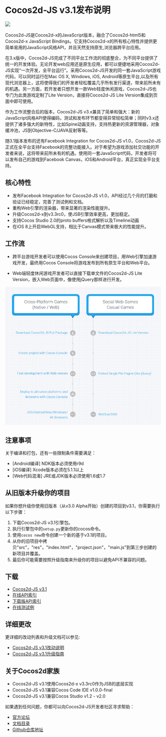 # Cocos2d-JS v3.1发布说明

<img src="http://www.cocos2d-x.org/attachments/download/1508" height=180> 

Cocos2d-JS是Cocos2d-x的JavaScript版本，融合了Cocos2d-html5和Cocos2d-x JavaScript Bindings。它支持Cocos2d-x的所有核心特性并提供更简单易用的JavaScript风格API，并且天然支持原生,浏览器跨平台应用。

在3.x版中，Cocos2d-JS完成了不同平台工作流的彻底整合，为不同平台提供了统一的开发体验。无论开发web应用还是原生应用，都可以便捷地采用Cocos2d-JS实现“一次开发，全平台运行”。采用Cocos2d-JS开发的同一套JavaScript游戏代码，可以同时运行在Mac OS X, Windows, iOS, Android等原生平台,以及所有现代浏览器上，这将使得我们的开发者轻松覆盖几乎所有发行渠道，带来前所未有的机遇。另一方面，若开发者只想开发一款Web轻度休闲游戏，Cocos2d-JS也专门为此类游戏定制了Lite Version，直接将Cocos2d-JS Lite Version集成到页面中即可使用。

作为工作流整合后的版本，Cocos2d-JS v3.x兼具了简单和强大：新的JavaScript风格API使得编码，测试和发布环节都变得异常轻松简单；同时v3.x还提供了诸多强大的新特性，比如Spine动画支持，支持热更新的资源管理器，对象缓冲池，JS到Objective-C/JAVA反射等等。

随3.1版本发布的还有Facebook Integration for Cocos2d-JS v1.0，Cocos2d-JS正式在全平台支持Facebook的完整功能接入。对于希望为游戏添加社交功能的开发者来说，这将带来前所未有的机遇。使用同一套JavaScript代码，开发者将可以发布自己的游戏到Facebook Canvas，iOS和Android平台，真正实现全平台支持。

## 核心特性

* 发布Facebook Integration for Cocos2d-JS v1.0，API经过几个月的打磨和验证已经稳定，完善了测试例和文档。
* 重构Web引擎的渲染器，带来显著的渲染性能提升。
* 升级Cocos2d-x到v3.3rc0，使JSB引擎效率更高，更加稳定。
* 支持Cocos Studio 2.0的proto buffers格式解析以及Timeline动画
* 在iOS 8上开启WebGL支持，相比于Canvas模式带来极大的性能提升。

## 工作流

- 跨平台游戏开发者可以使用Cocos Console来创建项目，用Web引擎加速游戏开发，最终用Cocos Console将游戏发布到所有原生平台和Web平台。

- Web端轻度休闲游戏开发者可以直接下载单文件的Cocos2d-JS Lite Version，嵌入Web页面中，像使用jQuery那样进行开发。

![](../../v3.0/release-note/workflows.jpg)

## 注意事项

关于编译和打包，还有一些限制条件需要满足：

- [Android编译] NDK版本必须使用r9d
- [iOS编译] Xcode版本必须在5.1.1以上
- [Web代码混淆] JRE或JDK版本必须使用1.6或1.7

## 从旧版本升级你的项目

如果你想升级你使用旧版本（从v3.0 Alpha开始）创建的项目到v3.1，你需要执行以下步骤：

1. 下载Cocos2d-JS v3.1引擎包。
2. 执行引擎包中的`setup.py`更新你的cocos命令。
3. 使用`cocos new`命令创建一个新的基于v3.1的项目。
4. 从你的旧项目中拷贝"src"，"res"，"index.html"，"project.json"，"main.js"到第三步创建的新项目并覆盖。
5. 最后你可能需要按照升级指南来升级你的项目以避免API不兼容的问题。

## 下载

- [Cocos2d-JS v3.1](http://www.cocos2d-x.org/filedown/cocos2d-js-v3.1.zip)
- [在线API索引](http://www.cocos2d-x.org/reference/html5-js/V3.0/index.html)
- [下载版API索引](http://www.cocos2d-x.org/filedown/Cocos2d-JS-v3.0-API.zip)
- [在线测试例](http://cocos2d-x.org/js-tests/)

## 详细更改

更详细的改动列表和升级文档可以参见:

- [Cocos2d-JS v3.1改动说明](http://www.cocos2d-x.org/docs/manual/framework/html5/release-notes/v3.1/changelog/en)
- [Cocos2d-JS v3.1升级指南](http://www.cocos2d-x.org/docs/manual/framework/html5/release-notes/v3.0rc0/upgrade-guide/zh)

## 关于Cocos2d家族

- Cocos2d-JS v3.1使用Cocos2d-x v3.3rc0作为JSB的底层实现
- Cocos2d-JS v3.1兼容Cocos Code IDE v1.0.0-final
- Cocos2d-JS v3.1兼容Cocos Studio v1.2 - v2.0

如果遇到任何问题，你都可以向Cocos2d-JS开发者社区寻求帮助： 

- [官方论坛](http://discuss.cocos2d-x.org/category/cocos2d-x/javascript)
- [文档目录](http://cocos2d-x.org/docs/manual/framework/html5/zh)
- [Github仓库地址](https://github.com/cocos2d/cocos2d-js)
